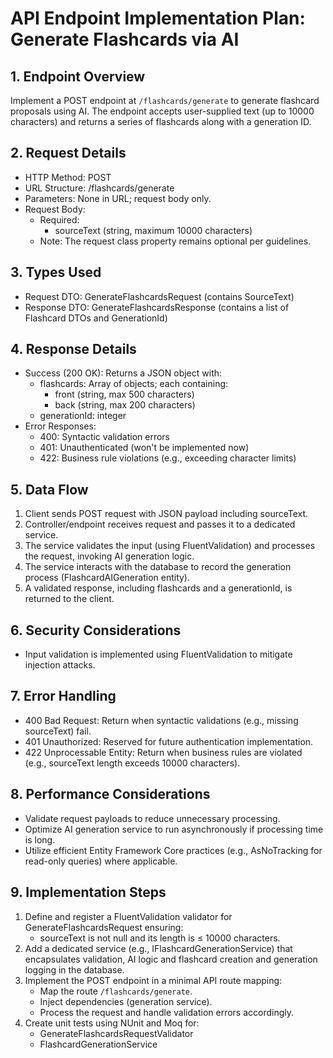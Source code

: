 # API Endpoint Implementation Plan: Generate Flashcards via AI

## 1. Endpoint Overview
Implement a POST endpoint at `/flashcards/generate` to generate flashcard proposals using AI. The endpoint accepts user-supplied text (up to 10000 characters) and returns a series of flashcards along with a generation ID.

## 2. Request Details
- HTTP Method: POST
- URL Structure: /flashcards/generate
- Parameters: None in URL; request body only.
- Request Body:
  - Required:
    - sourceText (string, maximum 10000 characters)
  - Note: The request class property remains optional per guidelines.

## 3. Types Used
- Request DTO: GenerateFlashcardsRequest (contains SourceText)
- Response DTO: GenerateFlashcardsResponse (contains a list of Flashcard DTOs and GenerationId)

## 4. Response Details
- Success (200 OK): Returns a JSON object with:
  - flashcards: Array of objects; each containing:
    - front (string, max 500 characters)
    - back (string, max 200 characters)
  - generationId: integer
- Error Responses:
  - 400: Syntactic validation errors
  - 401: Unauthenticated (won't be implemented now)
  - 422: Business rule violations (e.g., exceeding character limits)

## 5. Data Flow
1. Client sends POST request with JSON payload including sourceText.
2. Controller/endpoint receives request and passes it to a dedicated service.
3. The service validates the input (using FluentValidation) and processes the request, invoking AI generation logic.
4. The service interacts with the database to record the generation process (FlashcardAIGeneration entity).
5. A validated response, including flashcards and a generationId, is returned to the client.

## 6. Security Considerations
- Input validation is implemented using FluentValidation to mitigate injection attacks.

## 7. Error Handling
- 400 Bad Request: Return when syntactic validations (e.g., missing sourceText) fail.
- 401 Unauthorized: Reserved for future authentication implementation.
- 422 Unprocessable Entity: Return when business rules are violated (e.g., sourceText length exceeds 10000 characters).

## 8. Performance Considerations
- Validate request payloads to reduce unnecessary processing.
- Optimize AI generation service to run asynchronously if processing time is long.
- Utilize efficient Entity Framework Core practices (e.g., AsNoTracking for read-only queries) where applicable.

## 9. Implementation Steps
1. Define and register a FluentValidation validator for GenerateFlashcardsRequest ensuring:
   - sourceText is not null and its length is ≤ 10000 characters.
2. Add a dedicated service (e.g., IFlashcardGenerationService) that encapsulates validation, AI logic and flashcard creation and generation logging in the database.
3. Implement the POST endpoint in a minimal API route mapping:
   - Map the route `/flashcards/generate`.
   - Inject dependencies (generation service).
   - Process the request and handle validation errors accordingly.
4. Create unit tests using NUnit and Moq for:
   - GenerateFlashcardsRequestValidator
   - FlashcardGenerationService